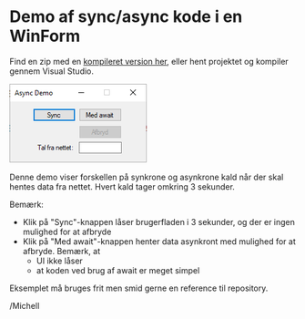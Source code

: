 # Demo af sync/async kode i en WinForm

Find en zip med en [kompileret version her](https://github.com/devcronberg/async-winform-task-await/files/3693725/async-winform-task-await.zip), eller hent projektet og kompiler gennem Visual Studio.

![](https://raw.githubusercontent.com/devcronberg/async-winform-task-await/master/async.png)

Denne demo viser forskellen på synkrone og asynkrone kald når der skal hentes data fra nettet. Hvert kald tager omkring 3 sekunder.

Bemærk:

- Klik på "Sync"-knappen låser brugerfladen i 3 sekunder, og der er ingen mulighed for at afbryde
- Klik på "Med await"-knappen henter data asynkront med mulighed for at afbryde. Bemærk, at
  - UI ikke låser
  - at koden ved brug af await er meget simpel

Eksemplet må bruges frit men smid gerne en reference til repository.

/Michell
